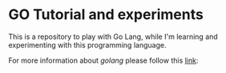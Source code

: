 # GO Tutorial and experiments

This is a repository to play with Go Lang, while I'm learning and experimenting
with this programming language.

For more information about _golang_ please follow this [link](golang.org):
